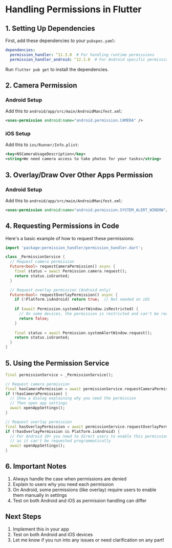 # Handling Permissions in Flutter

## 1. Setting Up Dependencies

First, add these dependencies to your `pubspec.yaml`:

```yaml
dependencies:
  permission_handler: ^11.3.0  # For handling runtime permissions
  permission_handler_android: ^12.1.0  # For Android specific permissions
```

Run `flutter pub get` to install the dependencies.

## 2. Camera Permission

### Android Setup
Add this to `android/app/src/main/AndroidManifest.xml`:
```xml
<uses-permission android:name="android.permission.CAMERA" />
```

### iOS Setup
Add this to `ios/Runner/Info.plist`:
```xml
<key>NSCameraUsageDescription</key>
<string>We need camera access to take photos for your tasks</string>
```

## 3. Overlay/Draw Over Other Apps Permission

### Android Setup
Add this to `android/app/src/main/AndroidManifest.xml`:
```xml
<uses-permission android:name="android.permission.SYSTEM_ALERT_WINDOW"/>
```

## 4. Requesting Permissions in Code

Here's a basic example of how to request these permissions:

```dart
import 'package:permission_handler/permission_handler.dart';

class _PermissionService {
  // Request camera permission
  Future<bool> requestCameraPermission() async {
    final status = await Permission.camera.request();
    return status.isGranted;
  }

  // Request overlay permission (Android only)
  Future<bool> requestOverlayPermission() async {
    if (!Platform.isAndroid) return true;  // Not needed on iOS
    
    if (await Permission.systemAlertWindow.isRestricted) {
      // On some devices, the permission is restricted and can't be requested normally
      return false;
    }
    
    final status = await Permission.systemAlertWindow.request();
    return status.isGranted;
  }
}
```

## 5. Using the Permission Service

```dart
final permissionService = _PermissionService();

// Request camera permission
final hasCameraPermission = await permissionService.requestCameraPermission();
if (!hasCameraPermission) {
  // Show a dialog explaining why you need the permission
  // Then open app settings
  await openAppSettings();
}

// Request overlay permission
final hasOverlayPermission = await permissionService.requestOverlayPermission();
if (!hasOverlayPermission && Platform.isAndroid) {
  // For Android 10+ you need to direct users to enable this permission manually
  // as it can't be requested programmatically
  await openAppSettings();
}
```

## 6. Important Notes

1. Always handle the case when permissions are denied
2. Explain to users why you need each permission
3. On Android, some permissions (like overlay) require users to enable them manually in settings
4. Test on both Android and iOS as permission handling can differ

## Next Steps
1. Implement this in your app
2. Test on both Android and iOS devices
3. Let me know if you run into any issues or need clarification on any part!
